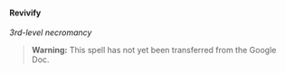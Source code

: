 #### Revivify
<!-- markdownlint-disable-next-line no-emphasis-as-heading -->
_3rd-level necromancy_

> **Warning:**
> This spell has not yet been transferred from the Google Doc.
